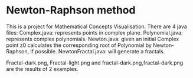 # Newton-Raphson method
This is a project for Mathematical Concepts Visualisation.
There are 4 java files:
Complex.java: represents points in complex plane.
Polynomial.java: represents complex polynomials.
Newton.java: given an initial Complex point z0 calculates the corresponding root of Polynomial by Newton-Raphson, if possible.
NewtonFractal.java: will generate a fractals.

Fractal-dark.png, Fractal-light.png and fractal-dark.png,fractal-dark.png are the results of 2 examples.
